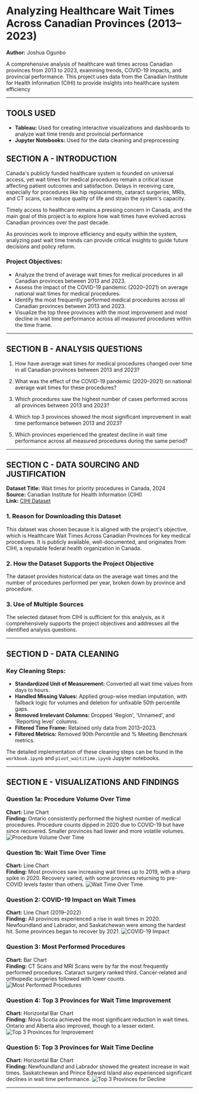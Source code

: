 # Analyzing Healthcare Wait Times Across Canadian Provinces (2013–2023)
**Author:** Joshua Ogunbo

A comprehensive analysis of healthcare wait times across Canadian provinces from 2013 to 2023, examining trends, COVID-19 impacts, and provincial performance. This project uses data from the Canadian Institute for Health Information (CIHI) to provide insights into healthcare system efficiency

---

## TOOLS USED
- **Tableau:** Used for creating interactive visualizations and dashboards to analyze wait time trends and provincial performance
- **Jupyter Notebooks:** Used for the data cleaning and preprocessing

## SECTION A - INTRODUCTION

Canada's publicly funded healthcare system is founded on universal access, yet wait times for medical procedures remain a critical issue affecting patient outcomes and satisfaction. Delays in receiving care, especially for procedures like hip replacements, cataract surgeries, MRIs, and CT scans, can reduce quality of life and strain the system's capacity.

Timely access to healthcare remains a pressing concern in Canada, and the main goal of this project is to explore how wait times have evolved across Canadian provinces over the past decade.

As provinces work to improve efficiency and equity within the system, analyzing past wait time trends can provide critical insights to guide future decisions and policy reform.

### Project Objectives:
- Analyze the trend of average wait times for medical procedures in all Canadian provinces between 2013 and 2023.
- Assess the impact of the COVID-19 pandemic (2020–2021) on average national wait times for medical procedures.
- Identify the most frequently performed medical procedures across all Canadian provinces between 2013 and 2023.
- Visualize the top three provinces with the most improvement and most decline in wait time performance across all measured procedures within the time frame.

---

## SECTION B - ANALYSIS QUESTIONS

1. How have average wait times for medical procedures changed over time in all Canadian provinces between 2013 and 2023?

2. What was the effect of the COVID-19 pandemic (2020–2021) on national average wait times for these procedures?

3. Which procedures saw the highest number of cases performed across all provinces between 2013 and 2023?

4. Which top 3 provinces showed the most significant improvement in wait time performance between 2013 and 2023?

5. Which provinces experienced the greatest decline in wait time performance across all measured procedures during the same period?

---

## SECTION C - DATA SOURCING AND JUSTIFICATION

**Dataset Title:** Wait times for priority procedures in Canada, 2024  
**Source:** Canadian Institute for Health Information (CIHI)  
**Link:** [CIHI Dataset](https://www.cihi.ca/en/wait-times-for-priority-procedures-in-canada-2024)

### 1. Reason for Downloading this Dataset
This dataset was chosen because it is aligned with the project's objective, which is Healthcare Wait Times Across Canadian Provinces for key medical procedures. It is publicly available, well-documented, and originates from CIHI, a reputable federal health organization in Canada.

### 2. How the Dataset Supports the Project Objective
The dataset provides historical data on the average wait times and the number of procedures performed per year, broken down by province and procedure.

### 3. Use of Multiple Sources
The selected dataset from CIHI is sufficient for this analysis, as it comprehensively supports the project objectives and addresses all the identified analysis questions.

---

## SECTION D - DATA CLEANING

### Key Cleaning Steps:
- **Standardized Unit of Measurement:** Converted all wait time values from days to hours.
- **Handled Missing Values:** Applied group-wise median imputation, with fallback logic for volumes and deletion for unfixable 50th percentile gaps.
- **Removed Irrelevant Columns:** Dropped 'Region', 'Unnamed', and 'Reporting level' columns.
- **Filtered Time Frame:** Retained only data from 2013–2023.
- **Filtered Metrics:** Removed 90th Percentile and % Meeting Benchmark metrics.

The detailed implementation of these cleaning steps can be found in the `workbook.ipynb` and `pivot_waititime.ipynb` Jupyter notebooks.

---

## SECTION E - VISUALIZATIONS AND FINDINGS

### Question 1a: Procedure Volume Over Time  

**Chart:** Line Chart  
**Finding:** Ontario consistently performed the highest number of medical procedures. Procedure counts dipped in 2020 due to COVID-19 but have since recovered. Smaller provinces had lower and more volatile volumes.
![Procedure Volume Over Time](images/1a.png)

### Question 1b: Wait Time Over Time  
**Chart:** Line Chart  
**Finding:** Most provinces saw increasing wait times up to 2019, with a sharp spike in 2020. Recovery varied, with some provinces returning to pre-COVID levels faster than others.
![Wait Time Over Time](images/1b.png)

### Question 2: COVID-19 Impact on Wait Times  
**Chart:** Line Chart (2019–2022)  
**Finding:** All provinces experienced a rise in wait times in 2020. Newfoundland and Labrador, and Saskatchewan were among the hardest hit. Some provinces began to recover by 2021.
![COVID-19 Impact](images/2.png)

### Question 3: Most Performed Procedures  
**Chart:** Bar Chart  
**Finding:** CT Scans and MRI Scans were by far the most frequently performed procedures. Cataract surgery ranked third. Cancer-related and orthopedic surgeries followed with lower counts.
![Most Performed Procedures](images/3.png)

### Question 4: Top 3 Provinces for Wait Time Improvement  
**Chart:** Horizontal Bar Chart  
**Finding:** Nova Scotia achieved the most significant reduction in wait times. Ontario and Alberta also improved, though to a lesser extent.
![Top 3 Provinces for Improvement](images/4.png)

### Question 5: Top 3 Provinces for Wait Time Decline  
**Chart:** Horizontal Bar Chart  
**Finding:** Newfoundland and Labrador showed the greatest increase in wait times. Saskatchewan and Prince Edward Island also experienced significant declines in wait time performance.
![Top 3 Provinces for Decline](images/5.png)

---
